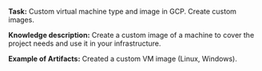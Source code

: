 **Task:**
Custom virtual machine type and image in GCP. Create custom images.

**Knowledge description:**
Create a custom image of a machine to cover the project needs and use it in your infrastructure. 

**Example of Artifacts:** 
Created a custom VM image (Linux, Windows).
